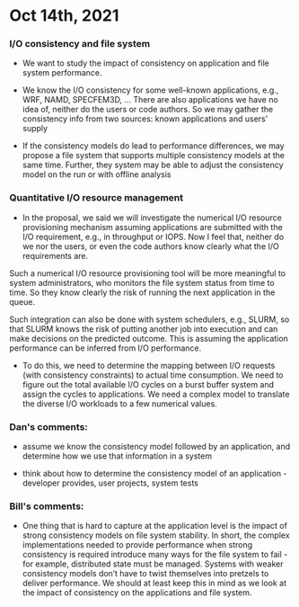 # Oct 14th, 2021

### I/O consistency and file system

- We want to study the impact of consistency on application and file system performance.

- We know the I/O consistency for some well-known applications, e.g., WRF, NAMD, SPECFEM3D, …
There are also applications we have no idea of, neither do the users or code authors.
So we may gather the consistency info from two sources: known applications and users’ supply

- If the consistency models do lead to performance differences, we may propose a file system that supports multiple consistency models at the same time.
Further, they system may be able to adjust the consistency model on the run or with offline analysis

### Quantitative I/O resource management

- In the proposal, we said we will investigate the numerical I/O resource provisioning mechanism assuming applications are submitted with the I/O requirement, e.g., in throughput or IOPS.
Now I feel that, neither do we nor the users, or even the code authors know clearly what the I/O requirements are. 

Such a numerical I/O resource provisioning tool will be more meaningful to system administrators, who monitors the file system status from time to time. So they know clearly the risk of running the next application in the queue.

Such integration can also be done with system schedulers, e.g., SLURM, so that SLURM knows the risk of putting another job into execution and can make decisions on the predicted outcome. This is assuming the application performance can be inferred from I/O performance.

- To do this, we need to determine the mapping between I/O requests (with consistency constraints) to actual time consumption. We need to figure out the total available I/O cycles on a burst buffer system and assign the cycles to applications. We need a complex model to translate the diverse I/O workloads to a few numerical values.


### Dan's comments:

- assume we know the consistency model followed by an application, and determine how we use that information in a system

- think about how to determine the consistency model of an application - developer provides, user projects, system tests

### Bill's comments:

- One thing that is hard to capture at the application level is the impact of strong consistency models on file system stability. In short, the complex implementations needed to provide performance when strong consistency is required introduce many ways for the file system to fail - for example, distributed state must be managed. Systems with weaker consistency models don’t have to twist themselves into pretzels to deliver performance.  We should at least keep this in mind as we look at the impact of consistency on the applications and file system.